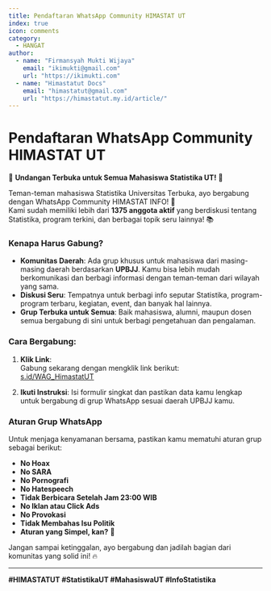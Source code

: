 ```yaml
--- 
title: Pendaftaran WhatsApp Community HIMASTAT UT
index: true
icon: comments
category:
  - HANGAT
author:
  - name: "Firmansyah Mukti Wijaya"
    email: "ikimukti@gmail.com"
    url: "https://ikimukti.com"
  - name: "Himastatut Docs"
    email: "himastatut@gmail.com"
    url: "https://himastatut.my.id/article/"
--- 
```


# Pendaftaran WhatsApp Community HIMASTAT UT

🚨 **Undangan Terbuka untuk Semua Mahasiswa Statistika UT!** 🚨

Teman-teman mahasiswa Statistika Universitas Terbuka, ayo bergabung dengan WhatsApp Community HIMASTAT INFO! 🤩  
Kami sudah memiliki lebih dari **1375 anggota aktif** yang berdiskusi tentang Statistika, program terkini, dan berbagai topik seru lainnya! 📚

### Kenapa Harus Gabung?
- **Komunitas Daerah**: Ada grup khusus untuk mahasiswa dari masing-masing daerah berdasarkan **UPBJJ**. Kamu bisa lebih mudah berkomunikasi dan berbagi informasi dengan teman-teman dari wilayah yang sama.
- **Diskusi Seru**: Tempatnya untuk berbagi info seputar Statistika, program-program terbaru, kegiatan, event, dan banyak hal lainnya.
- **Grup Terbuka untuk Semua**: Baik mahasiswa, alumni, maupun dosen semua bergabung di sini untuk berbagi pengetahuan dan pengalaman.

### Cara Bergabung:
1. **Klik Link**:  
   Gabung sekarang dengan mengklik link berikut:  
   [s.id/WAG_HimastatUT](https://s.id/WAG_HimastatUT)  
   
2. **Ikuti Instruksi**: Isi formulir singkat dan pastikan data kamu lengkap untuk bergabung di grup WhatsApp sesuai daerah UPBJJ kamu.

### Aturan Grup WhatsApp
Untuk menjaga kenyamanan bersama, pastikan kamu mematuhi aturan grup sebagai berikut:
- **No Hoax**  
- **No SARA**  
- **No Pornografi**  
- **No Hatespeech**  
- **Tidak Berbicara Setelah Jam 23:00 WIB**  
- **No Iklan atau Click Ads**  
- **No Provokasi**  
- **Tidak Membahas Isu Politik**  
- **Aturan yang Simpel, kan?** 📜

Jangan sampai ketinggalan, ayo bergabung dan jadilah bagian dari komunitas yang solid ini! 🔥

--- 

**#HIMASTATUT #StatistikaUT #MahasiswaUT #InfoStatistika**
